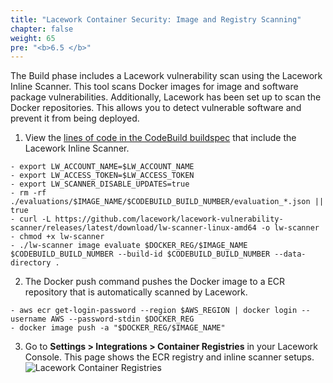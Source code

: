 ```yaml
---
title: "Lacework Container Security: Image and Registry Scanning"
chapter: false
weight: 65
pre: "<b>6.5 </b>"
---
```


The Build phase includes a Lacework vulnerability scan using the Lacework Inline Scanner. This tool scans Docker images for image and software package vulnerabilities. Additionally, Lacework has been set up to scan the Docker repositories. This allows you to detect vulnerable software and prevent it from being deployed.

1. View the [lines of code in the CodeBuild buildspec](https://github.com/jefferyfry/aws-immersion-day-with-lacework-code/blob/master/app/codebuild-scan-push.yaml#L13) that include the Lacework Inline Scanner.
```
- export LW_ACCOUNT_NAME=$LW_ACCOUNT_NAME
- export LW_ACCESS_TOKEN=$LW_ACCESS_TOKEN
- export LW_SCANNER_DISABLE_UPDATES=true
- rm -rf ./evaluations/$IMAGE_NAME/$CODEBUILD_BUILD_NUMBER/evaluation_*.json || true
- curl -L https://github.com/lacework/lacework-vulnerability-scanner/releases/latest/download/lw-scanner-linux-amd64 -o lw-scanner
- chmod +x lw-scanner
- ./lw-scanner image evaluate $DOCKER_REG/$IMAGE_NAME $CODEBUILD_BUILD_NUMBER --build-id $CODEBUILD_BUILD_NUMBER --data-directory .
```
2. The Docker push command pushes the Docker image to a ECR repository that is automatically scanned by Lacework.
```
- aws ecr get-login-password --region $AWS_REGION | docker login --username AWS --password-stdin $DOCKER_REG
- docker image push -a "$DOCKER_REG/$IMAGE_NAME"
```
3. Go to **Settings > Integrations > Container Registries** in your Lacework Console. This page shows the ECR registry and inline scanner setups.
   ![Lacework Container Registries](/images/lacework-container-registries.png)

